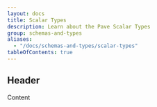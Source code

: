 ```yaml
---
layout: docs
title: Scalar Types
description: Learn about the Pave Scalar Types
group: schemas-and-types
aliases:
  - "/docs/schemas-and-types/scalar-types"
tableOfContents: true
---
```


## Header

Content